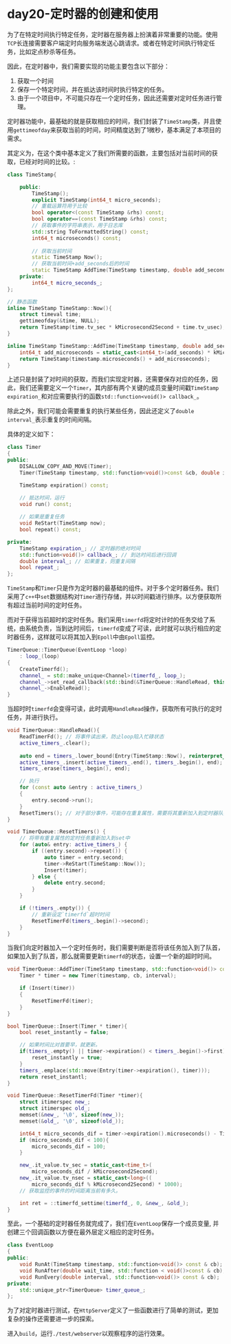 # day20-定时器的创建和使用

为了在特定时间执行特定任务，定时器在服务器上扮演着非常重要的功能。使用`TCP`长连接需要客户端定时向服务端发送心跳请求。或者在特定时间执行特定任务，比如定点秒杀等任务。

因此，在定时器中，我们需要实现的功能主要包含以下部分：
1. 获取一个时间
2. 保存一个特定时间，并在抵达该时间时执行特定的任务。
3. 由于一个项目中，不可能只存在一个定时任务，因此还需要对定时任务进行管理。

定时器功能中，最基础的就是获取相应的时间，我们封装了`TimeStamp`类，并且使用`gettimeofday`来获取当前的时间，时间精度达到了1微秒，基本满足了本项目的需求。

其定义为，在这个类中基本定义了我们所需要的函数，主要包括对当前时间的获取，已经对时间的比较。:
```c++
class TimeStamp{

    public:
        TimeStamp();
        explicit TimeStamp(int64_t micro_seconds);
        // 重载运算符用于比较
        bool operator<(const TimeStamp &rhs) const;
        bool operator==(const TimeStamp &rhs) const;
        // 获取事件的字符串表示，用于日志库
        std::string ToFormattedString() const;
        int64_t microseconds() const;
        
        // 获取当前时间
        static TimeStamp Now();
        // 获取当前时间+add_seconds后的时间
        static TimeStamp AddTime(TimeStamp timestamp, double add_seconds);
    private:
        int64_t micro_seconds_;
};

// 静态函数
inline TimeStamp TimeStamp::Now(){
    struct timeval time;
    gettimeofday(&time, NULL);
    return TimeStamp(time.tv_sec * kMicrosecond2Second + time.tv_usec);
}

inline TimeStamp TimeStamp::AddTime(TimeStamp timestamp, double add_seconds){
    int64_t add_microseconds = static_cast<int64_t>(add_seconds) * kMicrosecond2Second;   
    return TimeStamp(timestamp.microseconds() + add_microseconds);
}

```

上述只是封装了对时间的获取，而我们实现定时器，还需要保存对应的任务，因此，我们还需要定义一个`Timer`，其内部有两个关键的成员变量时间戳`TimeStamp expiration_`和对应需要执行的函数`std::function<void()> callback_`。

除此之外，我们可能会需要重复的执行某些任务，因此还定义了`double interval_`表示重复的时间间隔。

具体的定义如下：

```c++
class Timer
{
public:
    DISALLOW_COPY_AND_MOVE(Timer);
    Timer(TimeStamp timestamp, std::function<void()>const &cb, double interval);

    TimeStamp expiration() const;

    // 抵达时间，运行
    void run() const;
    
    // 如果是重复任务
    void ReStart(TimeStamp now);
    bool repeat() const;

private:
    TimeStamp expiration_; // 定时器的绝对时间
    std::function<void()> callback_; // 到达时间后进行回调
    double interval_; // 如果重复，则重复间隔
    bool repeat_;
};
```

`TimeStamp`和`Timer`只是作为定时器的最基础的组件。对于多个定时器任务。我们采用了`c++`中`set`数据结构对`Timer`进行存储，并以时间戳进行排序。以方便获取所有超过当前时间的定时任务。

而对于获得当前超时的定时任务。我们采用`timerfd`将定时计时的任务交给了系统，由系统负责，当到达时间后，`timerfd`变成了可读，此时就可以执行相应的定时器任务，这样就可以将其加入到`Epoll`中由`Epoll`监控。

```c++
TimerQueue::TimerQueue(EventLoop *loop)
    : loop_(loop)
{
    CreateTimerfd();
    channel_ = std::make_unique<Channel>(timerfd_, loop_);
    channel_->set_read_callback(std::bind(&TimerQueue::HandleRead, this));
    channel_->EnableRead();
}
```

当超时时`timerfd`会变得可读，此时调用`HandleRead`操作，获取所有可执行的定时任务，并进行执行。
```c++
void TimerQueue::HandleRead(){
    ReadTimerFd(); // 将事件读出来，防止loop陷入忙碌状态
    active_timers_.clear(); 
    
    auto end = timers_.lower_bound(Entry(TimeStamp::Now(), reinterpret_cast<Timer *>(UINTPTR_MAX)));
    active_timers_.insert(active_timers_.end(), timers_.begin(), end); // 将所有超时事件放入到激活序列中
    timers_.erase(timers_.begin(), end);

    // 执行
    for (const auto &entry : active_timers_)
    {
        entry.second->run();
    }
    ResetTimers(); // 对于部分事件，可能存在重复属性，需要将其重新加入到定时器队列中，并且需要重新设定`timerfd`超时时间
}

void TimerQueue::ResetTimers() {
    // 将带有重复属性的定时任务重新加入到set中
    for (auto& entry: active_timers_) {
        if ((entry.second)->repeat()) {
            auto timer = entry.second;
            timer->ReStart(TimeStamp::Now());
            Insert(timer);
        } else {
            delete entry.second;
        }
    } 

    if (!timers_.empty()) {
        // 重新设定`timerfd`超时时间
        ResetTimerFd(timers_.begin()->second);
    }
}
```

当我们向定时器加入一个定时任务时，我们需要判断是否将该任务加入到了队首，如果加入到了队首，那么就需要更新`timerfd`的状态，设置一个新的超时时间。

```c++
void TimerQueue::AddTimer(TimeStamp timestamp, std::function<void()> const &cb, double interval){
    Timer * timer = new Timer(timestamp, cb, interval);

    if (Insert(timer))
    {
        ResetTimerFd(timer);
    }
}

bool TimerQueue::Insert(Timer * timer){
    bool reset_instantly = false;

    // 如果时间比对首要早，就更新。
    if(timers_.empty() || timer->expiration() < timers_.begin()->first){
        reset_instantly = true;
    }
    timers_.emplace(std::move(Entry(timer->expiration(), timer)));
    return reset_instantl;
}

void TimerQueue::ResetTimerFd(Timer *timer){
    struct itimerspec new_;
    struct itimerspec old_;
    memset(&new_, '\0', sizeof(new_));
    memset(&old_, '\0', sizeof(old_));

    int64_t micro_seconds_dif = timer->expiration().microseconds() - TimeStamp::Now().microseconds();
    if (micro_seconds_dif < 100){
        micro_seconds_dif = 100;
    }

    new_.it_value.tv_sec = static_cast<time_t>(
        micro_seconds_dif / kMicrosecond2Second);
    new_.it_value.tv_nsec = static_cast<long>((
        micro_seconds_dif % kMicrosecond2Second) * 1000);
    // 获取监控的事件的时间距离当前有多久。

    int ret = ::timerfd_settime(timerfd_, 0, &new_, &old_);
}
```

至此，一个基础的定时器任务就完成了，我们在`EventLoop`保存一个成员变量, 并创建三个回调函数以方便在最外层定义相应的定时任务。
```c++
class EventLoop
{
public: 
    void RunAt(TimeStamp timestamp, std::function<void()> const & cb);
    void RunAfter(double wait_time, std::function < void()>const & cb);
    void RunEvery(double interval, std::function<void()> const & cb);
private:
    std::unique_ptr<TimerQueue> timer_queue_;
};
```


为了对定时器进行测试，在`HttpServer`定义了一些函数进行了简单的测试，更加复杂的操作还需要进一步的探索。

进入`build`，运行`./test/webserver`以观察程序的运行效果。